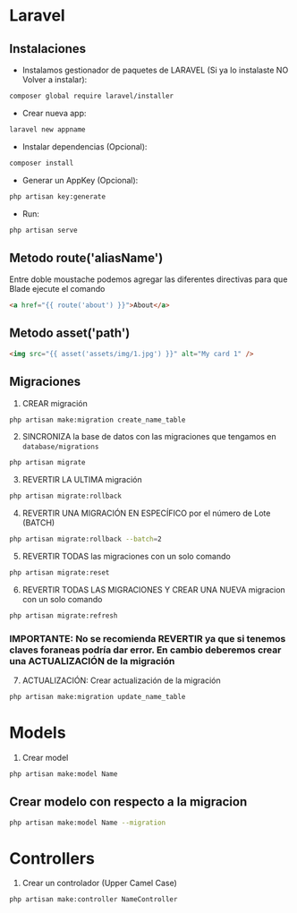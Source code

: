 # Laravel

## Instalaciones

-   Instalamos gestionador de paquetes de LARAVEL (Si ya lo instalaste NO Volver a instalar):

```bash
composer global require laravel/installer
```

-   Crear nueva app:

```bash
laravel new appname
```

-   Instalar dependencias (Opcional):

```bash
composer install
```

-   Generar un AppKey (Opcional):

```bash
php artisan key:generate
```

-   Run:

```bash
php artisan serve
```

## Metodo route('aliasName')

Entre doble moustache podemos agregar las diferentes directivas para que Blade ejecute el comando

```html
<a href="{{ route('about') }}">About</a>
```

## Metodo asset('path')

```html
<img src="{{ asset('assets/img/1.jpg') }}" alt="My card 1" />
```

## Migraciones

1. CREAR migración

```bash
php artisan make:migration create_name_table
```

2. SINCRONIZA la base de datos con las migraciones que tengamos en `database/migrations`
```bash
php artisan migrate
```

3. REVERTIR LA ULTIMA migración

```bash
php artisan migrate:rollback
```

4. REVERTIR UNA MIGRACIÓN EN ESPECÍFICO por el número de Lote (BATCH)

```bash
php artisan migrate:rollback --batch=2
```

5. REVERTIR TODAS las migraciones con un solo comando

```bash
php artisan migrate:reset
```

6. REVERTIR TODAS LAS MIGRACIONES Y CREAR UNA NUEVA migracion con un solo comando

```bash
php artisan migrate:refresh
```

### IMPORTANTE: No se recomienda REVERTIR ya que si tenemos claves foraneas podría dar error. En cambio deberemos crear una ACTUALIZACIÓN de la migración

7. ACTUALIZACIÓN: Crear actualización de la migración

```bash
php artisan make:migration update_name_table
```

# Models

1. Crear model

```bash
php artisan make:model Name
```

## Crear modelo con respecto a la migracion

```bash
php artisan make:model Name --migration
```

# Controllers

1. Crear un controlador (Upper Camel Case)

```bash
php artisan make:controller NameController
```